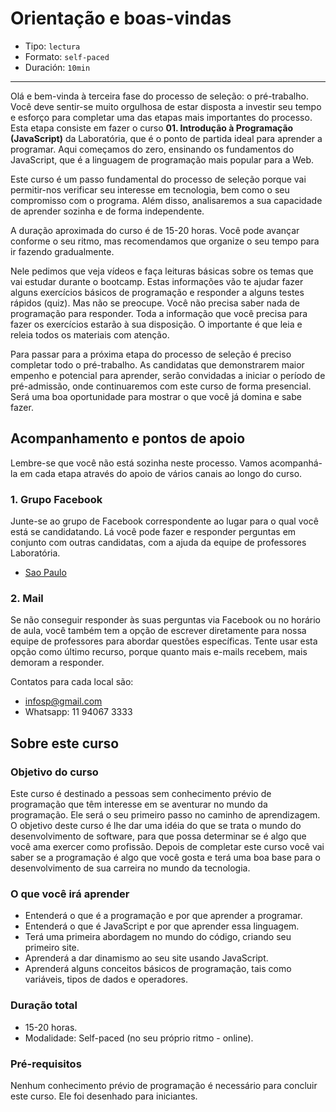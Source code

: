 # Orientação e boas-vindas

* Tipo: `lectura`
* Formato: `self-paced`
* Duración: `10min`

***

Olá e bem-vinda à terceira fase do processo de seleção: o pré-trabalho. Você
deve sentir-se muito orgulhosa de estar disposta a investir seu tempo e esforço
para completar uma das etapas mais importantes do processo. Esta etapa consiste
em fazer o curso **01. Introdução à Programação (JavaScript)** da Laboratória,
que é o ponto de partida ideal para aprender a programar. Aqui começamos do zero,
ensinando os fundamentos do JavaScript, que é a linguagem de programação mais
popular para a Web.

Este curso é um passo fundamental do processo de seleção porque vai permitir-nos
verificar seu interesse em tecnologia, bem como o seu compromisso com o programa.
Além disso, analisaremos a sua capacidade de aprender sozinha e de
forma independente.

A duração aproximada do curso é de 15-20 horas. Você pode avançar conforme o seu
ritmo, mas recomendamos que organize o seu tempo para ir fazendo gradualmente.

Nele pedimos que veja vídeos e faça leituras básicas sobre os temas que vai
estudar durante o bootcamp. Estas informações vão te ajudar fazer alguns
exercícios básicos de programação e responder a alguns testes rápidos (quiz).
Mas não se preocupe. Você não precisa saber nada de programação para responder.
Toda a informação que você precisa para fazer os exercícios estarão à sua
disposição. O importante é que leia e releia todos os materiais com atenção.

Para passar para a próxima etapa do processo de seleção é preciso completar todo
o pré-trabalho. As candidatas que demonstrarem maior empenho e potencial para
aprender, serão convidadas a iniciar o período de pré-admissão, onde
continuaremos com este curso de forma presencial. Será uma boa oportunidade para
mostrar o que você já domina e sabe fazer.

## Acompanhamento e pontos de apoio

Lembre-se que você não está sozinha neste processo. Vamos acompanhá-la em cada
etapa através do apoio de vários canais ao longo do curso.

### 1. Grupo Facebook

Junte-se ao grupo de Facebook correspondente ao lugar para o qual você está se
candidatando. Lá você pode fazer e responder perguntas em conjunto com outras
candidatas, com a ajuda da equipe de professores Laboratória.

* [Sao Paulo](https://www.facebook.com/groups/laboratoriaSP2018turma1/)

### 2. Mail

Se não conseguir responder às suas perguntas via Facebook ou no horário de aula,
você também tem a opção de escrever diretamente para nossa equipe de professores
para abordar questões específicas. Tente usar esta opção como último recurso,
porque quanto mais e-mails recebem, mais demoram a responder.

Contatos para cada local são:

* infosp@gmail.com
* Whatsapp: 11 94067 3333

## Sobre este curso

### Objetivo do curso

Este curso é destinado a pessoas sem conhecimento prévio de programação que têm
interesse em se aventurar no mundo da programação. Ele será o seu primeiro passo
no caminho de aprendizagem.
O objetivo deste curso é lhe dar uma idéia do que se trata o mundo do
desenvolvimento de software, para que possa determinar se é algo que você ama
exercer como profissão. Depois de completar este curso você vai saber se a
programação é algo que você gosta e terá uma boa base para o desenvolvimento de
sua carreira no mundo da tecnologia.

### O que você irá aprender

* Entenderá o que é a programação e por que aprender a programar.
* Entenderá o que é JavaScript e por que aprender essa linguagem.
* Terá uma primeira abordagem no mundo do código, criando seu primeiro site.
* Aprenderá a dar dinamismo ao seu site usando JavaScript.
* Aprenderá alguns conceitos básicos de programação, tais como variáveis, tipos
  de dados e operadores.

### Duração total

* 15-20 horas.
* Modalidade: Self-paced (no seu próprio ritmo - online).

### Pré-requisitos

Nenhum conhecimento prévio de programação é necessário para concluir este curso.
Ele foi desenhado para iniciantes.
